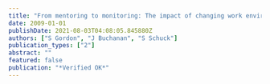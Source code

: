 ```yaml
---
title: "From mentoring to monitoring: The impact of changing work environments on academics in Australian universities"
date: 2009-01-01
publishDate: 2021-08-03T04:08:05.845880Z
authors: ["S Gordon", "J Buchanan", "S Schuck"]
publication_types: ["2"]
abstract: ""
featured: false
publication: "*Verified OK*"
---
```


